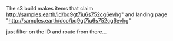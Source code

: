 
The s3 build makes items that claim http://samples.earth/id/bq9gt7iu6s752cg6evhg" and
landing page "http://samples.earth/doc/bq9gt7iu6s752cg6evhg"

just filter on the ID and route from there...
